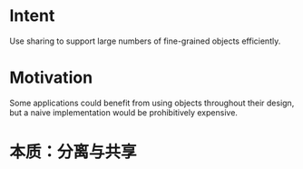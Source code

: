 # Intent

Use sharing to support large numbers of fine-grained objects efficiently. 

# Motivation

Some applications could benefit from using objects throughout their design, but a naive implementation would be prohibitively expensive. 

# 本质：分离与共享